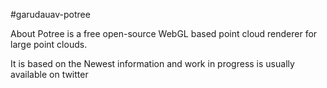 #garudauav-potree

About
Potree is a free open-source WebGL based point cloud renderer for large point clouds.

It is based on the 
Newest information and work in progress is usually available on  twitter